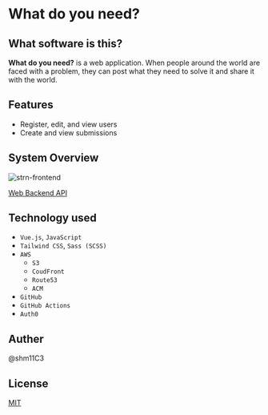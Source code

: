 # What do you need?

## What software is this?
**What do you need?** is a web application.
When people around the world are faced with a problem, they can post what they need to solve it and share it with the world.

## Features
- Register, edit, and view users
- Create and view submissions

## System Overview
![strn-frontend](https://user-images.githubusercontent.com/78523393/193885225-c97685cc-93b2-4397-937a-f12e430378c0.jpg)

[Web Backend API](https://github.com/shm11C3/strn-backend)

## Technology used
- `Vue.js`, `JavaScript`
- `Tailwind CSS`, `Sass (SCSS)`
- `AWS`
    - `S3`
    - `CoudFront`
    - `Route53`
    - `ACM`
- `GitHub`
- `GitHub Actions`
- `Auth0`

## Auther
@shm11C3

## License
[MIT](/LICENSE)
